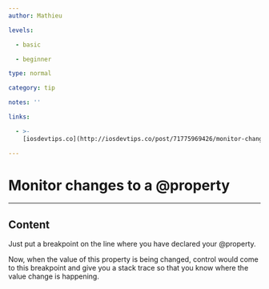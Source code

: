 ```yaml
---
author: Mathieu

levels:

  - basic

  - beginner

type: normal

category: tip

notes: ''

links:

  - >-
    [iosdevtips.co](http://iosdevtips.co/post/71775969426/monitor-changes-to-an-property-with-this-simple){website}

---
```

# Monitor changes to a @property

---
## Content

Just put a breakpoint on the line where you have declared your @property.

Now, when the value of this property is being changed, control would come to this breakpoint and give you a stack trace so that you know where the value change is happening.